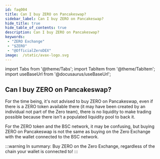 ```yaml
---
id: faq004
title: Can I buy ZERO on Pancakeswap?
sidebar_label: Can I buy ZERO on Pancakeswap?
hide_title: true
hide_table_of_contents: true
description: Can I buy ZERO on Pancakeswap?
keywords:
 - "ZERO Exchange"
 - "$ZERO"
 - "@OfficialZeroDEX"
image:  /static/avax-logo.svg
---
```


import Tabs from '@theme/Tabs';
import TabItem from '@theme/TabItem';
import useBaseUrl from '@docusaurus/useBaseUrl';

## Can I buy ZERO on Pancakeswap?

For the time being, it's not advised to buy ZERO on Pancakeswap, even if there is a ZERO token available there (it may have been created by an individual not part of the Zero team), there is no liquidity to make trading possible because there isn't a populated liquidity pool to back it.   

For the ZERO token and the BSC network, it may be confusing, but buying ZERO on Pancakeswap is not the same as buying on the Zero Exchange with the wallet connected to the BSC network.

:::warning
In summary: Buy ZERO on the Zero Exchange, regardless of the chain your wallet is connected to!
:::
